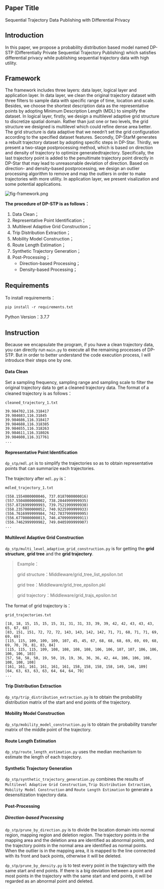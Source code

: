 ## Paper Title

Sequential Trajectory Data Publishing with Differential Privacy

## Introduction

In this paper, we propose a probability distribution based model named DP-STP (Differentially Private Sequential Trajectory Publishing) which satisfies differential privacy while publishing sequential trajectory data with high utility.

## Framework

The framework includes three layers: data layer, logical layer and application layer. In data layer, we clean the original trajectory dataset with three filters to sample data with specific range of time, location and scale. Besides, we choose the shortest description data as the representative points by adopting Minimum Description Length (MDL) to simplify the dataset. In logical layer, firstly, we design a multilevel adaptive grid structure to discretize spatial domain. Rather than just one or two levels, the grid structure we designed is multilevel which could refine dense area better. The grid structure is data adaptive that we needn’t set the grid configuration according to the specified dataset features. Secondly, DP-StarM generates a rebuilt trajectory dataset by adopting specific steps in DP-Star. Thirdly, we present a two-stage postprocessing method, which is based on direction and density of trajectory to optimize generatedtrajectory. Specifically, the last trajectory point is added to the penultimate trajectory point directly in DP-Star that may lead to unreasonable deviation of direction. Based on direction- and density-based postprocessing, we design an outlier processing algorithm to remove and map the outliers in order to make trajectories with more utility. In application layer, we present visalization and some potential applications.

<img src="https://i.loli.net/2021/06/16/kdwnm1rRFDy7AEt.png" alt="fig-framework.png"  />

**The procedure of DP-STP is as follows：**

1. Data Clean；
2. Representative Point Identification；
3. Multilevel Adaptive Grid Construction；
4. Trip Distribution Extraction；
5. Mobility Model Construction；
6. Route Length Estimation；
7. Synthetic Trajectory Generation；
8. Post-Processing；
   - Direction-based Processing；
   - Density-based Processing；

## Requirements

To install requirements：

`pip install -r requirements.txt`

Python Version：3.7.7

## Instruction

Because we encapsulate the program, if you have a clean trajectory data, you can directly run `main.py` to execute all the remaining processes of DP-STP. But in order to better understand the code execution process, I will introduce their steps one by one.

#### Data Clean

Set a sampling frequency, sampling range and sampling scale to filter the original trajectory data to get a cleaned trajectory data. The format of a cleaned trajectory is as follows：

```
cleaned_trajectory_1.txt

39.984702,116.318417
39.984683,116.31845
39.984686,116.318417
39.984688,116.318385
39.984655,116.318263
39.984611,116.318026
39.984608,116.317761
...
```

#### Representative Point Identification

`dp_stp/mdl.pt` is to simplify the trajectories so as to obtain representative points that can summarize each trajectories.

The trajectory after `mdl.py` is：

```
mdled_trajectory_1.txt

(558.1554000000046, 737.0187000000016)
(557.5504000000002, 738.2044999999935)
(557.8726999999993, 739.7521999999938)
(558.2357000000052, 740.9225999999933)
(556.7616999999984, 742.7837999999995)
(556.6770000000013, 746.4709999999911)
(556.7462999999982, 749.0405999999907)
...
```

#### Multilevel Adaptive Grid Construction

`dp_stp/multi_level_adaptive_grid_construction.py` is for getting the **grid structure**, **grid tree** and the **grid trajectory**.

> Example：
>
> grid structure：Middleware/grid_tree_list_epsilon.txt
>
> grid tree：Middleware/grid_tree_epsilon.pkl
>
> grid trajectory：Middleware/grid_trajs_epsilon.txt

The format of grid trajectory is：

```
grid_trajectories.txt

[18, 18, 15, 15, 15, 15, 31, 31, 31, 33, 39, 39, 42, 42, 43, 43, 43, 65, 67, 68]
[83, 151, 151, 72, 72, 72, 143, 143, 142, 142, 71, 71, 68, 71, 71, 69, 69, 69]
[115, 115, 109, 109, 109, 107, 45, 45, 67, 68, 68, 68, 69, 69, 69, 68, 69, 70, 70, 81, 83, 84]
[115, 115, 115, 109, 108, 108, 108, 108, 106, 106, 107, 107, 106, 106, 106, 106, 103]
[57, 58, 58, 50, 19, 50, 19, 19, 36, 36, 36, 42, 44, 106, 106, 108, 108, 108, 108]
[161, 161, 161, 161, 161, 161, 158, 158, 158, 158, 149, 146, 109]
[64, 63, 63, 63, 63, 64, 64, 64, 70]
...
```

#### Trip Distribution Extraction

`dp_stp/trip_distribution_extraction.py` is to obtain the probability distribution matrix of the start and end points of the trajectory.

#### Mobility Model Construction

`dp_stp/mobility_model_construction.py` is to obtain the probability transfer matrix of the middle point of the trajectory.

#### Route Length Estimation

`dp_stp/route_length_estimation.py` uses the median mechanism to estimate the length of each trajectory.

#### Synthetic Trajectory Generation

`dp_stp/synthetic_trajectory_generation.py` combines the results of `Multilevel Adaptive Grid Construction`, `Trip Distribution Extraction`, `Mobility Model Construction` and `Route Length Estimation` to generate a desensitization trajectory data.

#### Post-Processing

##### Direction-based Processing

`dp_stp/prune_by_direction.py` is to divide the location domain into normal region, mapping region and deletion region. The trajectory points in the mapping area and the deletion area are identified as abnormal points, and the trajectory points in the normal area are identified as normal points. When the outlier is in the mapping area, it is mapped to the line connected with its front and back points, otherwise it will be deleted.

`dp_stp/prune_by_density.py` is to test every point in the trajectory with the same start and end points. If there is a big deviation between a point and most points in the trajectory with the same start and end points, it will be regarded as an abnormal point and deleted.

